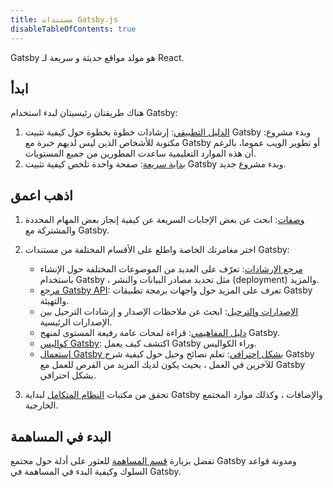 ```yaml
---
title: مستندات Gatsby.js
disableTableOfContents: true
---
```


Gatsby هو مولد مواقع حديثة و سريعة لـ React.

## ابدأ

هناك طريقتان رئيسيتان لبدء استخدام Gatsby:

1. [الدليل التطبيقي](/tutorial/): إرشادات خطوة بخطوة حول كيفية تثبيت Gatsby وبدء مشروع: مكتوبة للأشخاص الذين ليس لديهم خبرة مع Gatsby أو تطوير الويب عموما، بالرغم أن هذه الموارد التعليمية ساعدت المطورين من جميع المستويات.
2. [بداية سريعة](/docs/quick-start): صفحة واحدة تلخص كيفية تثبيت Gatsby وبدء مشروع جديد.

## اذهب اعمق

1. [وصفات](/docs/recipes/): ابحث عن بعض الإجابات السريعة عن كيفية إنجاز بعض المهام المحددة والمشتركة مع Gatsby.
2. اختر مغامرتك الخاصة واطلع على الأقسام المختلفة من مستندات Gatsby:

   - [مرجع الإرشادات](/docs/guides/): تعرّف على العديد من الموضوعات المختلفة حول الإنشاء باستخدام Gatsby ، مثل تحديد مصادر البيانات والنشر (deployment) والمزيد.
   - [مرجع Gatsby API](/docs/api-reference/): تعرف على المزيد حول واجهات برمجة تطبيقات Gatsby والتهيئة.
   - [الإصدارات والترحيل](/docs/releases-and-migration/): ابحث عن ملاحظات الإصدار و إرشادات الترحيل بين الإصدارات الرئيسية.
   - [دليل المفاهيمي](/docs/conceptual-guide/): قراءة لمحات عامة رفيعة المستوى لمنهج Gatsby.
   - [كواليس Gatsby](/docs/gatsby-internals/): اكتشف كيف يعمل Gatsby وراء الكواليس.
   - [إستعمال Gatsby بشكل إحترافي](/docs/using-gatsby-professionally/): تعلم نصائح وحيل حول كيفية شرح Gatsby للآخرين في العمل ، بحيث يكون لديك المزيد من الفرص للعمل مع Gatsby بشكل احترافي.

3. تحقق من مكتبات [النظام المتكامل](/ecosystem/) لبداية Gatsby والإضافات ، وكذلك موارد المجتمع الخارجية.

## البدء في المساهمة

تفضل بزيارة [قسم المساهمة](/contributing/) للعثور على أدلة حول مجتمع Gatsby ومدونة قواعد السلوك وكيفية البدء في المساهمة في Gatsby.


<EmailCaptureForm signupMessage="هل تريد متابعة أحدث النصائح والحيل؟ اشترك في نشرتنا الإخبارية!" />
